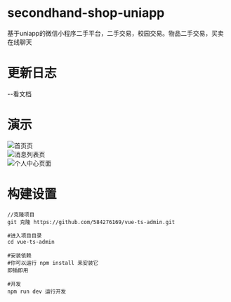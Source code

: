 # secondhand-shop-uniapp
基于uniapp的微信小程序二手平台，二手交易，校园交易。物品二手交易，买卖在线聊天
# 更新日志  
--看文档  

# 演示  
![首页页](https://api.lyfcxl.cn/uploads/1650879249sw3.png)  
![消息列表页](https://api.lyfcxl.cn/uploads/1650879236u6o.png)  
![个人中心页面](https://api.lyfcxl.cn/uploads/1650879221vve.png)
#  构建设置  
```
//克隆项目  
git 克隆 https://github.com/584276169/vue-ts-admin.git  

#进入项目目录
cd vue-ts-admin

#安装依赖
#你可以运行 npm install 来安装它  
即插即用

#开发
npm run dev 运行开发
```

